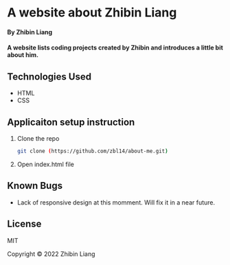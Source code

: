 # A website about Zhibin Liang

#### By Zhibin Liang

#### A website lists coding projects created by Zhibin and introduces a little bit about him.

## Technologies Used

* HTML
* CSS

## Applicaiton setup instruction

1. Clone the repo
    ```sh
    git clone (https://github.com/zbl14/about-me.git)
    ```
2. Open index.html file

## Known Bugs

* Lack of responsive design at this momment. Will fix it in a near future.

## License
MIT

Copyright &copy; 2022 Zhibin Liang
